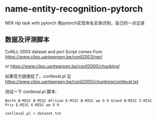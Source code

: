 # name-entity-recognition-pytorch
NER nlp task with pytorch
用pytorch实现命名实体识别，自己的一点记录

## 数据及评测脚本

CoNLL-2003 dataset and perl Script comes from https://www.clips.uantwerpen.be/conll2003/ner/ 

or https://www.clips.uantwerpen.be/conll2000/chunking/

如果官方链接挂了，conlleval.pl 见 https://www.clips.uantwerpen.be/conll2000/chunking/conlleval.txt

测试一下 conlleval.pl 脚本:

`
North B-MISC B-MISC
African E-MISC B-MISC
we O O
Grand B-MISC I-MISC
Prix E-MISC E-MISC
we O O
`

`conlleval.pl < dataset.txt`
